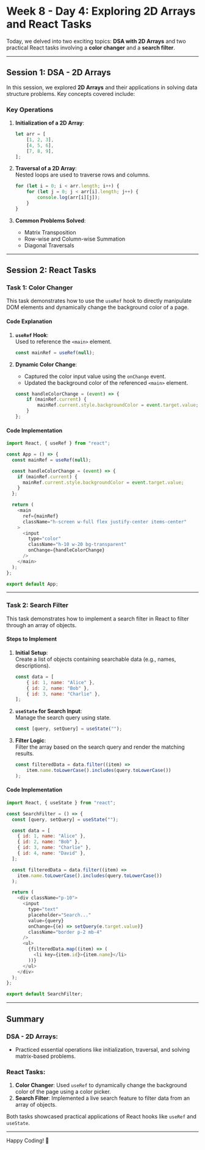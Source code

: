 # **Week 8 - Day 4: Exploring 2D Arrays and React Tasks**

Today, we delved into two exciting topics: **DSA with 2D Arrays** and two practical React tasks involving a **color changer** and a **search filter**.

---

## **Session 1: DSA - 2D Arrays**
In this session, we explored **2D Arrays** and their applications in solving data structure problems. Key concepts covered include:

### **Key Operations**
1. **Initialization of a 2D Array**:  
   ```javascript
   let arr = [
       [1, 2, 3],
       [4, 5, 6],
       [7, 8, 9],
   ];
   ```

2. **Traversal of a 2D Array**:  
   Nested loops are used to traverse rows and columns.  
   ```javascript
   for (let i = 0; i < arr.length; i++) {
       for (let j = 0; j < arr[i].length; j++) {
           console.log(arr[i][j]);
       }
   }
   ```

3. **Common Problems Solved**:
   - Matrix Transposition
   - Row-wise and Column-wise Summation
   - Diagonal Traversals  

---

## **Session 2: React Tasks**

### **Task 1: Color Changer**
This task demonstrates how to use the `useRef` hook to directly manipulate DOM elements and dynamically change the background color of a page.

#### **Code Explanation**
1. **`useRef` Hook**:  
   Used to reference the `<main>` element.
   ```javascript
   const mainRef = useRef(null);
   ```

2. **Dynamic Color Change**:  
   - Captured the color input value using the `onChange` event.
   - Updated the background color of the referenced `<main>` element.
   ```javascript
   const handleColorChange = (event) => {
       if (mainRef.current) {
           mainRef.current.style.backgroundColor = event.target.value;
       }
   };
   ```

#### **Code Implementation**
```javascript
import React, { useRef } from "react";

const App = () => {
  const mainRef = useRef(null);

  const handleColorChange = (event) => {
    if (mainRef.current) {
      mainRef.current.style.backgroundColor = event.target.value;
    }
  };

  return (
    <main
      ref={mainRef}
      className="h-screen w-full flex justify-center items-center"
    >
      <input
        type="color"
        className="h-10 w-20 bg-transparent"
        onChange={handleColorChange}
      />
    </main>
  );
};

export default App;
```

---

### **Task 2: Search Filter**
This task demonstrates how to implement a search filter in React to filter through an array of objects.

#### **Steps to Implement**
1. **Initial Setup**:  
   Create a list of objects containing searchable data (e.g., names, descriptions).

   ```javascript
   const data = [
       { id: 1, name: "Alice" },
       { id: 2, name: "Bob" },
       { id: 3, name: "Charlie" },
   ];
   ```

2. **`useState` for Search Input**:  
   Manage the search query using state.
   ```javascript
   const [query, setQuery] = useState("");
   ```

3. **Filter Logic**:  
   Filter the array based on the search query and render the matching results.
   ```javascript
   const filteredData = data.filter((item) =>
       item.name.toLowerCase().includes(query.toLowerCase())
   );
   ```

#### **Code Implementation**
```javascript
import React, { useState } from "react";

const SearchFilter = () => {
  const [query, setQuery] = useState("");

  const data = [
    { id: 1, name: "Alice" },
    { id: 2, name: "Bob" },
    { id: 3, name: "Charlie" },
    { id: 4, name: "David" },
  ];

  const filteredData = data.filter((item) =>
    item.name.toLowerCase().includes(query.toLowerCase())
  );

  return (
    <div className="p-10">
      <input
        type="text"
        placeholder="Search..."
        value={query}
        onChange={(e) => setQuery(e.target.value)}
        className="border p-2 mb-4"
      />
      <ul>
        {filteredData.map((item) => (
          <li key={item.id}>{item.name}</li>
        ))}
      </ul>
    </div>
  );
};

export default SearchFilter;
```

---

## **Summary**
### **DSA - 2D Arrays**:
- Practiced essential operations like initialization, traversal, and solving matrix-based problems.

### **React Tasks**:
1. **Color Changer**: Used `useRef` to dynamically change the background color of the page using a color picker.
2. **Search Filter**: Implemented a live search feature to filter data from an array of objects.

Both tasks showcased practical applications of React hooks like `useRef` and `useState`.

---

Happy Coding! 🚀